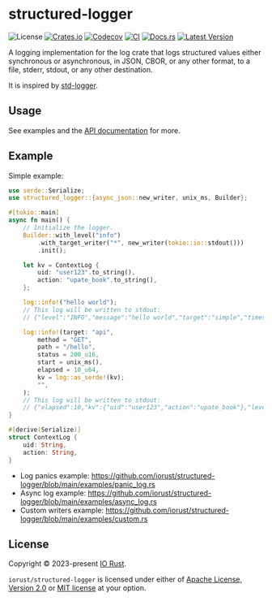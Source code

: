 # structured-logger

![License](https://img.shields.io/crates/l/structured-logger.svg)
[![Crates.io](https://img.shields.io/crates/d/structured-logger.svg)](https://crates.io/crates/structured-logger)
[![Codecov](https://codecov.io/gh/iorust/structured-logger/branch/main/graph/badge.svg)](https://codecov.io/gh/iorust/structured-logger)
[![CI](https://github.com/iorust/structured-logger/actions/workflows/ci.yml/badge.svg)](https://github.com/iorust/structured-logger/actions/workflows/ci.yml)
[![Docs.rs](https://img.shields.io/docsrs/structured-logger?label=docs.rs)](https://docs.rs/structured-logger)
[![Latest Version](https://img.shields.io/crates/v/structured-logger.svg)](https://crates.io/crates/structured-logger)

A logging implementation for the log crate that logs structured values either synchronous or asynchronous, in JSON, CBOR, or any other format, to a file, stderr, stdout, or any other destination.

It is inspired by [std-logger](https://github.com/Thomasdezeeuw/std-logger).

## Usage

See examples and the [API documentation] for more.

## Example

Simple example:
```rust
use serde::Serialize;
use structured_logger::{async_json::new_writer, unix_ms, Builder};

#[tokio::main]
async fn main() {
    // Initialize the logger.
    Builder::with_level("info")
        .with_target_writer("*", new_writer(tokio::io::stdout()))
        .init();

    let kv = ContextLog {
        uid: "user123".to_string(),
        action: "upate_book".to_string(),
    };

    log::info!("hello world");
    // This log will be written to stdout:
    // {"level":"INFO","message":"hello world","target":"simple","timestamp":1679745592127}

    log::info!(target: "api",
        method = "GET",
        path = "/hello",
        status = 200_u16,
        start = unix_ms(),
        elapsed = 10_u64,
        kv = log::as_serde!(kv);
        "",
    );
    // This log will be written to stdout:
    // {"elapsed":10,"kv":{"uid":"user123","action":"upate_book"},"level":"INFO","message":"","method":"GET","path":"/hello","start":1679745592127,"status":200,"target":"api","timestamp":1679745592127}
}

#[derive(Serialize)]
struct ContextLog {
    uid: String,
    action: String,
}
```

* Log panics example: https://github.com/iorust/structured-logger/blob/main/examples/panic_log.rs
* Async log example: https://github.com/iorust/structured-logger/blob/main/examples/async_log.rs
* Custom writers example: https://github.com/iorust/structured-logger/blob/main/examples/custom.rs

[API documentation]: https://docs.rs/structured-logger

## License
Copyright © 2023-present [IO Rust](https://github.com/iorust).

`iorust/structured-logger` is licensed under either of <a href="LICENSE-APACHE">Apache License, Version
2.0</a> or <a href="LICENSE">MIT license</a> at your option.
